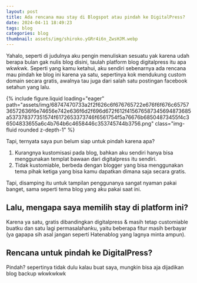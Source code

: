 ```yaml
---
layout: post
title: Ada rencana mau stay di Blogspot atau pindah ke DigitalPress?
date: 2024-04-11 18:49:23
tags: blog
categories: blog
thumbnail: assets/img/shiroko.yGRr4i6n_ZwsHJM.webp
---
```


Yahalo, seperti di judulnya aku pengin menuliskan sesuatu yak karena udah berapa bulan gak nulis blog disini, taulah platform blog digitalpress itu apa wkwkwk. Seperti yang kamu ketahui, aku sendiri sebenarnya ada rencana mau pindah ke blog ini karena ya satu, sepertinya kok mendukung custom domain secara gratis, awalnya tau juga dari salah satu postingan facebook setahun yang lalu.

<div class="row mt-3">
    <div class="col-sm mt-3 mt-md-0">
        {% include figure.liquid loading="eager" path="assets/img/68747470733a2f2f626c6f676765722e676f6f676c6575736572636f6e74656e742e636f6d2f696d672f612f415676587345694873685a537378377351574f6172653373746f6561754f5a76676b68504873455f4c36504833655a6c4b764b6c4658446c353745744b3756.png" class="img-fluid rounded z-depth-1" %}
    </div>
</div>

Tapi, ternyata saya pun belum siap untuk pindah karena apa?
1. Kurangnya kustomisasi pada blog, bahkan aku sendiri hanya bisa menggunakan templat bawaan dari digitalpress itu sendiri.
2. Tidak kustomiable, berbeda dengan blogger yang bisa menggunakan tema pihak ketiga yang bisa kamu dapatkan dimana saja secara gratis.

Tapi, disamping itu untuk tampilan penggunanya sangat nyaman pakai banget, sama seperti tema blog yang aku pakai saat ini.

## Lalu, mengapa saya memilih stay di platform ini?
Karena ya satu, gratis dibandingkan digitalpress & masih tetap customiable buatku dan satu lagi permasalahanku, yaitu beberapa fitur masih berbayar (ya gapapa sih asal jangan seperti Hatenablog yang lagnya minta ampun).

## Rencana untuk pindah ke DigitalPress?
Pindah? sepertinya tidak dulu kalau buat saya, mungkin bisa aja dijadikan blog backup wkwkwkwk

